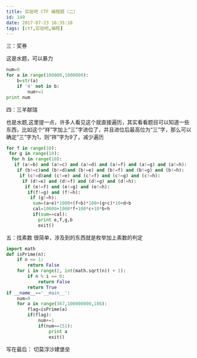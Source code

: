 ```yaml
---
title: 实验吧 CTF 编程题（二）
id: 149
date: 2017-07-23 16:35:18
tags: [ctf,实验吧,编程]
---
```


三：奖券

这是水题，可以暴力
```python
num=0
for a in range(100000,1000000):
	b=str(a)
	if '4' not in b:
		num+=1
print num
```
<!-- more -->

四：三羊献瑞

也是水题,这里提一点，许多人看见这个就直接遍历，其实看看题目可以知道一些东西，比如这个“祥”字加上“三”字进位了，并且进位后最高位为“三”字，那么可以确定“三”字为1，则“祥”字为9了，减少遍历
```python
for f in range(10):
 for g in range(10):
  for h in range(10):
   if (a!=b) and (a!=c) and (a!=d) and (a!=f) and (a!=g) and (a!=h):
    if (b!=c)and (b!=d)and (b!=e) and (b!=f) and (b!=g) and (b!=h):
     if (c!=d)and (c!=e) and (c!=f) and (c!=g) and (c!=h):
      if (d!=e) and (d!=f) and (d!=g) and (d!=h):
       if (e!=f) and (e!=g) and (e!=h):
        if(f!=g) and (f!=h):
         if (g!=h):
          sum=(a+e)*1000+(f+b)*100+(g+c)*10+d+b
          cal=10000+1000*f+100*c+10*b+h
          if(sum==cal):
            print e,f,g,b
            exit()
```
五：找素数
很简单，涉及到的东西就是枚举加上素数的判定 
```python
import math
def isPrime(n):    
	if n <= 1:    
		return False   
	for i in range(2, int(math.sqrt(n)) + 1):    
		if n % i == 0:
			return False
		return True
if __name__=='__main__':
	num=0
	for a in range(367,100000000,186):
		flag=isPrime(a)
		if(flag):
			num+=1
			if(num==151):
				print a
				exit()
```
写在最后：
切莫浮沙建堡垒